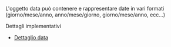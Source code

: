 L'oggetto data può contenere e rappresentare date in vari formati (giorno/mese/anno, anno/mese/giorno, giorno/mese/anno, ecc...)

Dettagli implementativi
- [Dettaglio data](Sorgenti/OG/OG/D8_D)
